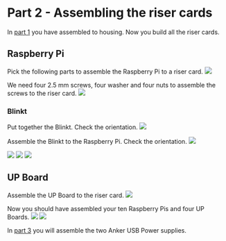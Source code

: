 # Part 2 - Assembling the riser cards

In [part 1](./README.md#assembling) you have assembled to housing. Now you build all the riser cards.

## Raspberry Pi

Pick the following parts to assemble the Raspberry Pi to a riser card.
![](images/risercard01.jpg)

We need four 2.5 mm screws, four washer and four nuts to assemble the screws to the riser card.
![](images/risercard02.jpg)

### Blinkt

Put together the Blinkt. Check the orientation.
![](images/blinkt01.jpg)

Assemble the Blinkt to the Raspberry Pi. Check the orientation.
![](images/blinkt02.jpg)

![](images/risercard03.jpg)
![](images/risercard04.jpg)
![](images/risercard05.jpg)

## UP Board

Assemble the UP Board to the riser card.
![](images/risercard06.jpg)

Now you should have assembled your ten Raspberry Pis and four UP Boards.
![](images/risercard07.jpg)
![](images/risercard08.jpg)

In [part 3](./ANKER.md) you will assemble the two Anker USB Power supplies.

